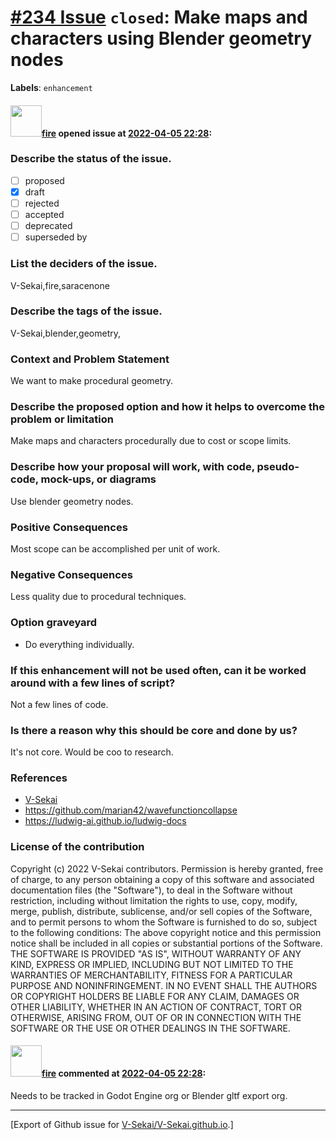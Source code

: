 # [\#234 Issue](https://github.com/V-Sekai/V-Sekai.github.io/issues/234) `closed`: Make maps and characters using Blender geometry nodes
**Labels**: `enhancement`


#### <img src="https://avatars.githubusercontent.com/u/32321?u=c2e06a3d2b49a467aa907e54aa259516440267cc&v=4" width="50">[fire](https://github.com/fire) opened issue at [2022-04-05 22:28](https://github.com/V-Sekai/V-Sekai.github.io/issues/234):

### Describe the status of the issue.

- [ ] proposed
- [X] draft
- [ ] rejected
- [ ] accepted
- [ ] deprecated
- [ ] superseded by

### List the deciders of the issue.

V-Sekai,fire,saracenone

### Describe the tags of the issue.

V-Sekai,blender,geometry,

### Context and Problem Statement

We want to make procedural geometry.

### Describe the proposed option and how it helps to overcome the problem or limitation

Make maps and characters procedurally due to cost or scope limits.

### Describe how your proposal will work, with code, pseudo-code, mock-ups, or diagrams

Use blender geometry nodes.

### Positive Consequences

Most scope can be accomplished per unit of work.

### Negative Consequences

Less quality due to procedural techniques.

### Option graveyard

- Do everything individually.

### If this enhancement will not be used often, can it be worked around with a few lines of script?

Not a few lines of code.

### Is there a reason why this should be core and done by us?

It's not core. Would be coo to research.

### References

- [V-Sekai](https://v-sekai.org/)
- https://github.com/marian42/wavefunctioncollapse
- https://ludwig-ai.github.io/ludwig-docs


### License of the contribution

Copyright (c) 2022 V-Sekai contributors. 
Permission is hereby granted, free of charge, to any person obtaining a copy of this software and associated documentation files (the "Software"), to deal in the Software without restriction, including without limitation the rights to use, copy, modify, merge, publish, distribute, sublicense, and/or sell copies of the Software, and to permit persons to whom the Software is furnished to do so, subject to the following conditions: The above copyright notice and this permission notice shall be included in all copies or substantial portions of the Software. THE SOFTWARE IS PROVIDED "AS IS", WITHOUT WARRANTY OF ANY KIND, EXPRESS OR IMPLIED, INCLUDING BUT NOT LIMITED TO THE WARRANTIES OF MERCHANTABILITY, FITNESS FOR A PARTICULAR PURPOSE AND NONINFRINGEMENT. IN NO EVENT SHALL THE AUTHORS OR COPYRIGHT HOLDERS BE LIABLE FOR ANY CLAIM, DAMAGES OR OTHER LIABILITY, WHETHER IN AN ACTION OF CONTRACT, TORT OR OTHERWISE, ARISING FROM, OUT OF OR IN CONNECTION WITH THE SOFTWARE OR THE USE OR OTHER DEALINGS IN THE SOFTWARE.  


#### <img src="https://avatars.githubusercontent.com/u/32321?u=c2e06a3d2b49a467aa907e54aa259516440267cc&v=4" width="50">[fire](https://github.com/fire) commented at [2022-04-05 22:28](https://github.com/V-Sekai/V-Sekai.github.io/issues/234#issuecomment-1107844059):

Needs to be tracked in Godot Engine org or Blender gltf export org.


-------------------------------------------------------------------------------



[Export of Github issue for [V-Sekai/V-Sekai.github.io](https://github.com/V-Sekai/V-Sekai.github.io).]

